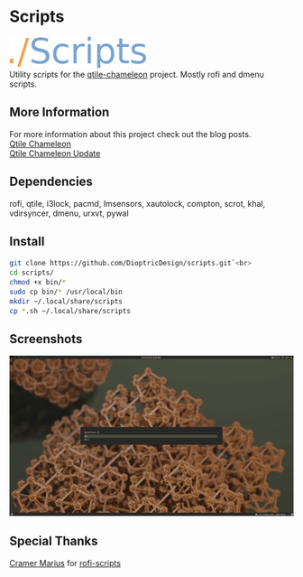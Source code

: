 # Scripts
![scripts](https://github.com/DioptricDesign/scripts/blob/master/screens/scripts.png)\
Utility scripts for the [qtile-chameleon](https://www.dioptricdesign.com/2022/03/23/qtile-chameleon-qa/) project. Mostly rofi and dmenu scripts.
## More Information
For more information about this project check out the blog posts. \
[Qtile Chameleon](https://wp.me/p8j8Cr-qe)\
[Qtile Chameleon Update](https://www.dioptricdesign.com/2021/08/20/qtile-chameleon-update/)

## Dependencies
rofi, qtile, i3lock, pacmd, lmsensors, xautolock, compton, scrot, khal, vdirsyncer, dmenu,  urxvt, pywal
## Install
```bash
git clone https://github.com/DioptricDesign/scripts.git`<br> 
cd scripts/
chmod +x bin/* 
sudo cp bin/* /usr/local/bin
mkdir ~/.local/share/scripts 
cp *.sh ~/.local/share/scripts
```
## Screenshots
![screenshots](https://github.com/DioptricDesign/scripts/blob/master/screens/scripts.gif)
## Special Thanks
[Cramer Marius](https://github.com/cramermarius) for [rofi-scripts](https://github.com/cramermarius/rofi-menus) 
